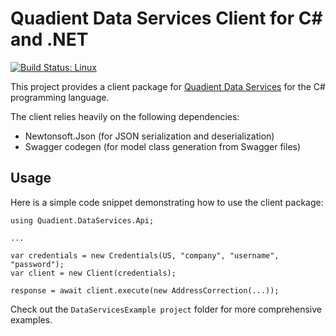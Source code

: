 # Quadient Data Services Client for C# and .NET

[![Build Status: Linux](https://travis-ci.org/quadient/data-services-client-dotnet.svg?branch=master)](https://travis-ci.org/quadient/data-services-client-dotnet)

This project provides a client package for [Quadient Data Services](https://www.quadient.com/products/quadient-data-services) for the C# programming language.

The client relies heavily on the following dependencies:

 * Newtonsoft.Json (for JSON serialization and deserialization)
 * Swagger codegen (for model class generation from Swagger files)

## Usage

Here is a simple code snippet demonstrating how to use the client package:

```
using Quadient.DataServices.Api;

...

var credentials = new Credentials(US, "company", "username", "password");
var client = new Client(credentials);

response = await client.execute(new AddressCorrection(...));
```

Check out the `DataServicesExample project` folder for more comprehensive examples.
